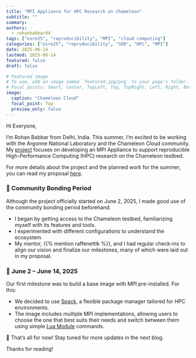 ```yaml
---
title: "MPI Appliance for HPC Research on Chameleon"
subtitle: ""
summary:
authors: 
  - rohanbabbar04
tags: ["osre25", "reproducibility", "MPI", "cloud computing"]
categories: ["osre25", "reproducibility", "SOR", "HPC", "MPI"]
date: 2025-06-14
lastmod: 2025-06-14
featured: false
draft: false

# Featured image
# To use, add an image named `featured.jpg/png` to your page's folder.
# Focal points: Smart, Center, TopLeft, Top, TopRight, Left, Right, BottomLeft, Bottom, BottomRight.
image:
  caption: "Chameleon Cloud"
  focal_point: Top
  preview_only: false
---
```


Hi Everyone,

I’m Rohan Babbar from Delhi, India. This summer, I’m excited to be working with the Argonne National Laboratory and the Chameleon Cloud community. My [project](https://ucsc-ospo.github.io/project/osre25/uchicago/mpi/) focuses on developing an MPI Appliance to support reproducible High-Performance Computing (HPC) research on the Chameleon testbed. 

For more details about the project and the planned work for the summer, you can read my proposal [here](https://docs.google.com/document/d/1iOx95-IcEOSVxpOkL20-jT5SSDOwBiP78ysSUNpRwXs/edit?usp=sharing).

### 👥 Community Bonding Period

Although the project officially started on June 2, 2025, I made good use of the community bonding period beforehand.

- I began by getting access to the Chameleon testbed, familiarizing myself with its features and tools.
- I experimented with different configurations to understand the ecosystem.
- My mentor, {{% mention raffenettik %}}, and I had regular check-ins to align our vision and finalize our milestones, many of which were laid out in my proposal.

### 🔧 June 2 – June 14, 2025

Our first milestone was to build a base image with MPI pre-installed. For this:

- We decided to use [Spack](https://spack.io/), a flexible package manager tailored for HPC environments.
- The image includes multiple MPI implementations, allowing users to choose the one that best suits their needs and switch between them using simple [Lua Module](https://lmod.readthedocs.io/en/latest/) commands.

📌 That’s all for now! Stay tuned for more updates in the next blog.

Thanks for reading!
